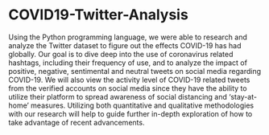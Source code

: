 # COVID19-Twitter-Analysis
Using the Python programming language, we were able to research and analyze the Twitter dataset to figure out the effects COVID-19 has had globally. Our goal is to dive deep into the use of coronavirus related hashtags, including their frequency of use, and to analyze the impact of positive, negative, sentimental and neutral tweets on social media regarding COVID-19. We will also view the activity level of COVID-19 related tweets from the verified accounts on social media since they have the ability to utilize their platform to spread awareness of social distancing and ‘stay-at-home’ measures. Utilizing both quantitative and qualitative methodologies with our research will help to guide further in-depth exploration of how to take advantage of recent advancements.
